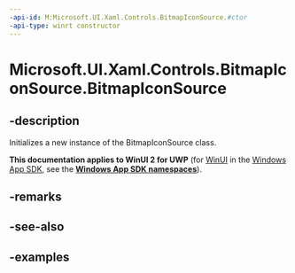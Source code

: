 ```yaml
---
-api-id: M:Microsoft.UI.Xaml.Controls.BitmapIconSource.#ctor
-api-type: winrt constructor
---
```

<!-- Method syntax.
public BitmapIconSource.BitmapIconSource()
-->

# Microsoft.UI.Xaml.Controls.BitmapIconSource.BitmapIconSource


## -description

Initializes a new instance of the BitmapIconSource class.


**This documentation applies to WinUI 2 for UWP** (for [WinUI](/windows/apps/winui/winui3/) in the [Windows App SDK](/windows/apps/windows-app-sdk/), see the **[Windows App SDK namespaces](/windows/windows-app-sdk/api/winrt/)**).

## -remarks


## -see-also


## -examples


